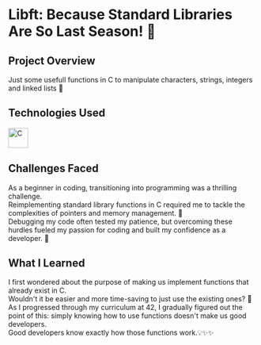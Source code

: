 # **Libft: Because Standard Libraries Are So Last Season! 🌟**

## **Project Overview**
Just some usefull functions in C to manipulate characters, strings, integers and linked lists 🧩

## **Technologies Used**

<img src="https://cdn.worldvectorlogo.com/logos/c-1.svg" alt="C" width="40" height="40"/>

## **Challenges Faced**

As a beginner in coding, transitioning into programming was a thrilling challenge.  
Reimplementing standard library functions in C required me to tackle the complexities of pointers and memory management. 🧠  
Debugging my code often tested my patience, but overcoming these hurdles fueled my passion for coding and built my confidence as a developer. 💪  

## **What I Learned**

I first wondered about the purpose of making us implement functions that already exist in C.  
Wouldn't it be easier and more time-saving to just use the existing ones? 🤔  
As I progressed through my curriculum at 42, I gradually figured out the point of this: simply knowing how to use functions doesn't make us good developers.  
Good developers know exactly how those functions work.💡✨✨
